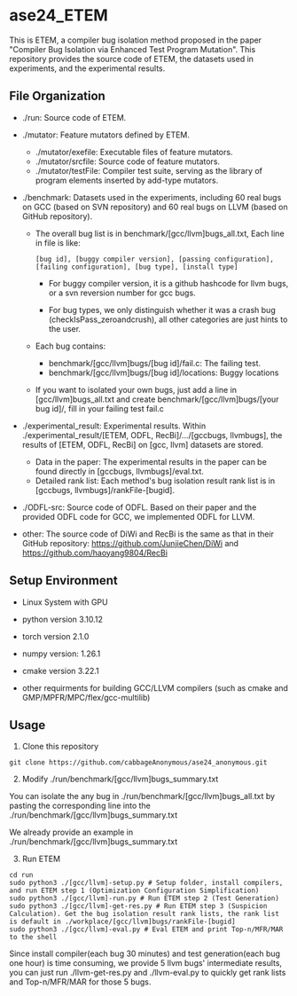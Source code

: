 # ase24_ETEM

This is ETEM, a compiler bug isolation method proposed in the paper "Compiler Bug Isolation via Enhanced Test Program Mutation". This repository provides the source code of ETEM, the datasets used in experiments, and the experimental results.

## File Organization

- ./run: Source code of ETEM.

- ./mutator: Feature mutators defined by ETEM.
    - ./mutator/exefile: Executable files of feature mutators.
    - ./mutator/srcfile: Source code of feature mutators.
    - ./mutator/testFile: Compiler test suite, serving as the library of program elements inserted by add-type mutators.

- ./benchmark: Datasets used in the experiments, including 60 real bugs on GCC (based on SVN repository) and 60 real bugs on LLVM (based on GitHub repository). 
    - The overall bug list is in benchmark/[gcc/llvm]bugs_all.txt, Each line in file is like:
        ```shell
        [bug id], [buggy compiler version], [passing configuration], [failing configuration], [bug type], [install type]
        ```
        - For buggy compiler version, it is a github hashcode for llvm bugs, or a svn reversion number for gcc bugs.

        - For bug types, we only distinguish whether it was a crash bug (checkIsPass_zeroandcrush), all other categories are just hints to the user.
        
    - Each bug contains:
        - benchmark/[gcc/llvm]bugs/[bug id]/fail.c: The failing test.
        - benchmark/[gcc/llvm]bugs/[bug id]/locations: Buggy locations
    - If you want to isolated your own bugs, just add a line in [gcc/llvm]bugs_all.txt and create benchmark/[gcc/llvm]bugs/[your bug id]/, fill in your failing test fail.c

- ./experimental_result: Experimental results. Within ./experimental_result/[ETEM, ODFL, RecBi]/.../[gccbugs, llvmbugs], the results of [ETEM, ODFL, RecBi] on [gcc, llvm] datasets are stored.
    - Data in the paper: The experimental results in the paper can be found directly in [gccbugs, llvmbugs]/eval.txt.
    - Detailed rank list: Each method's bug isolation result rank list is in [gccbugs, llvmbugs]/rankFile-[bugid].

- ./ODFL-src: Source code of ODFL. Based on their paper and the provided ODFL code for GCC, we implemented ODFL for LLVM.

- other: The source code of DiWi and RecBi is the same as that in their GitHub repository: https://github.com/JunjieChen/DiWi and https://github.com/haoyang9804/RecBi

## Setup Environment

- Linux System with GPU

- python version 3.10.12

- torch version 2.1.0

- numpy version: 1.26.1

- cmake version 3.22.1

- other requirments for building GCC/LLVM compilers (such as cmake and GMP/MPFR/MPC/flex/gcc-multilib)


## Usage

1. Clone this repository

```shell
git clone https://github.com/cabbageAnonymous/ase24_anonymous.git 
```

2. Modify ./run/benchmark/[gcc/llvm]bugs_summary.txt

You can isolate the any bug in ./run/benchmark/[gcc/llvm]bugs_all.txt by pasting the corresponding line into the ./run/benchmark/[gcc/llvm]bugs_summary.txt

We already provide an example in ./run/benchmark/[gcc/llvm]bugs_summary.txt

3. Run ETEM

```shell
cd run
sudo python3 ./[gcc/llvm]-setup.py # Setup folder, install compilers, and run ETEM step 1 (Optimization Configuration Simplification)
sudo python3 ./[gcc/llvm]-run.py # Run ETEM step 2 (Test Generation)
sudo python3 ./[gcc/llvm]-get-res.py # Run ETEM step 3 (Suspicion Calculation). Get the bug isolation result rank lists, the rank list is default in ./workplace/[gcc/llvm]bugs/rankFile-[bugid]
sudo python3 ./[gcc/llvm]-eval.py # Eval ETEM and print Top-n/MFR/MAR to the shell
```

Since install compiler(each bug 30 minutes) and test generation(each bug one hour) is time consuming, we provide 5 llvm bugs' intermediate results, you can just run ./llvm-get-res.py and ./llvm-eval.py to quickly get rank lists and Top-n/MFR/MAR for those 5 bugs.
